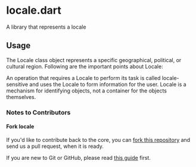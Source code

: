 # locale.dart

A library that represents a locale

## Usage

The Locale class object represents a specific geographical, political, or cultural region. 
Following are the important points about Locale:

An operation that requires a Locale to perform its task is called locale-sensitive and uses the Locale to form information for the user.
Locale is a mechanism for identifying objects, not a container for the objects themselves.

### Notes to Contributors ###

#### Fork locale ####

If you'd like to contribute back to the core, you can [fork this repository](https://help.github.com/articles/fork-a-repo) and send us a pull request, when it is ready.

If you are new to Git or GitHub, please read [this guide](https://help.github.com/) first.
